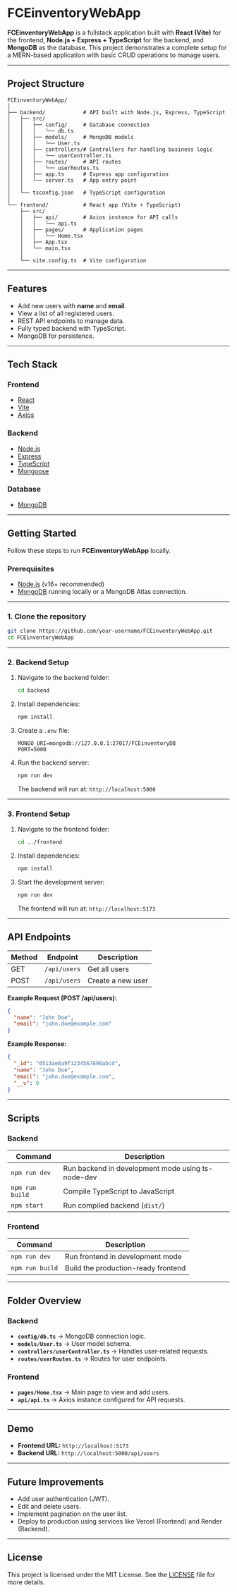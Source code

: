 # **FCEinventoryWebApp**

**FCEinventoryWebApp** is a fullstack application built with **React (Vite)** for the frontend, **Node.js + Express + TypeScript** for the backend, and **MongoDB** as the database.
This project demonstrates a complete setup for a MERN-based application with basic CRUD operations to manage users.

---

## **Project Structure**

```
FCEinventoryWebApp/
│
├── backend/            # API built with Node.js, Express, TypeScript
│   ├── src/
│   │   ├── config/     # Database connection
│   │   │   └── db.ts
│   │   ├── models/     # MongoDB models
│   │   │   └── User.ts
│   │   ├── controllers/# Controllers for handling business logic
│   │   │   └── userController.ts
│   │   ├── routes/     # API routes
│   │   │   └── userRoutes.ts
│   │   ├── app.ts      # Express app configuration
│   │   └── server.ts   # App entry point
│   │
│   └── tsconfig.json   # TypeScript configuration
│
└── frontend/           # React app (Vite + TypeScript)
    ├── src/
    │   ├── api/        # Axios instance for API calls
    │   │   └── api.ts
    │   ├── pages/      # Application pages
    │   │   └── Home.tsx
    │   ├── App.tsx
    │   └── main.tsx
    │
    └── vite.config.ts  # Vite configuration
```

---

## **Features**

* Add new users with **name** and **email**.
* View a list of all registered users.
* REST API endpoints to manage data.
* Fully typed backend with TypeScript.
* MongoDB for persistence.

---

## **Tech Stack**

### **Frontend**

* [React](https://react.dev/)
* [Vite](https://vitejs.dev/)
* [Axios](https://axios-http.com/)

### **Backend**

* [Node.js](https://nodejs.org/)
* [Express](https://expressjs.com/)
* [TypeScript](https://www.typescriptlang.org/)
* [Mongoose](https://mongoosejs.com/)

### **Database**

* [MongoDB](https://www.mongodb.com/)

---

## **Getting Started**

Follow these steps to run **FCEinventoryWebApp** locally.

### **Prerequisites**

* [Node.js](https://nodejs.org/) (v16+ recommended)
* [MongoDB](https://www.mongodb.com/try/download/community) running locally or a MongoDB Atlas connection.

---

### **1. Clone the repository**

```bash
git clone https://github.com/your-username/FCEinventoryWebApp.git
cd FCEinventoryWebApp
```

---

### **2. Backend Setup**

1. Navigate to the backend folder:

   ```bash
   cd backend
   ```
2. Install dependencies:

   ```bash
   npm install
   ```
3. Create a `.env` file:

   ```
   MONGO_URI=mongodb://127.0.0.1:27017/FCEinventoryDB
   PORT=5000
   ```
4. Run the backend server:

   ```bash
   npm run dev
   ```

   The backend will run at: `http://localhost:5000`

---

### **3. Frontend Setup**

1. Navigate to the frontend folder:

   ```bash
   cd ../frontend
   ```
2. Install dependencies:

   ```bash
   npm install
   ```
3. Start the development server:

   ```bash
   npm run dev
   ```

   The frontend will run at: `http://localhost:5173`

---

## **API Endpoints**

| Method | Endpoint     | Description       |
| ------ | ------------ | ----------------- |
| GET    | `/api/users` | Get all users     |
| POST   | `/api/users` | Create a new user |

**Example Request (POST /api/users):**

```json
{
  "name": "John Doe",
  "email": "john.doe@example.com"
}
```

**Example Response:**

```json
{
  "_id": "6513ae8a9f1234567890abcd",
  "name": "John Doe",
  "email": "john.doe@example.com",
  "__v": 0
}
```

---

## **Scripts**

### **Backend**

| Command         | Description                                       |
| --------------- | ------------------------------------------------- |
| `npm run dev`   | Run backend in development mode using ts-node-dev |
| `npm run build` | Compile TypeScript to JavaScript                  |
| `npm start`     | Run compiled backend (`dist/`)                    |

### **Frontend**

| Command         | Description                         |
| --------------- | ----------------------------------- |
| `npm run dev`   | Run frontend in development mode    |
| `npm run build` | Build the production-ready frontend |

---

## **Folder Overview**

### **Backend**

* **`config/db.ts`** → MongoDB connection logic.
* **`models/User.ts`** → User model schema.
* **`controllers/userController.ts`** → Handles user-related requests.
* **`routes/userRoutes.ts`** → Routes for user endpoints.

### **Frontend**

* **`pages/Home.tsx`** → Main page to view and add users.
* **`api/api.ts`** → Axios instance configured for API requests.

---

## **Demo**

* **Frontend URL:** `http://localhost:5173`
* **Backend URL:** `http://localhost:5000/api/users`

---

## **Future Improvements**

* Add user authentication (JWT).
* Edit and delete users.
* Implement pagination on the user list.
* Deploy to production using services like Vercel (Frontend) and Render (Backend).

---

## **License**

This project is licensed under the MIT License.
See the [LICENSE](LICENSE) file for more details.
